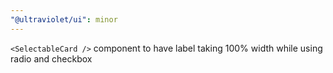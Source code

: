 ```yaml
---
"@ultraviolet/ui": minor
---
```


`<SelectableCard />` component to have label taking 100% width while using radio and checkbox

